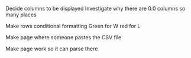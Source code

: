 Decide columns to be displayed
Investigate why there are 0.0 columns so many places

Make rows conditional formatting Green for W red for L

Make page where someone pastes the CSV file

Make page work so it can parse there